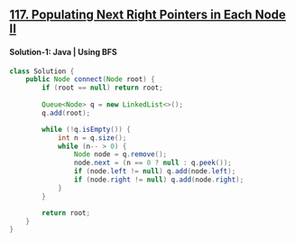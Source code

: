 ## [117. Populating Next Right Pointers in Each Node II](https://leetcode.com/problems/populating-next-right-pointers-in-each-node-ii/description/)

#### Solution-1: Java | Using BFS
```java
class Solution {
    public Node connect(Node root) {
        if (root == null) return root;
        
        Queue<Node> q = new LinkedList<>();
        q.add(root);

        while (!q.isEmpty()) {
            int n = q.size();
            while (n-- > 0) {
                Node node = q.remove();
                node.next = (n == 0 ? null : q.peek());
                if (node.left != null) q.add(node.left);
                if (node.right != null) q.add(node.right);
            }
        }

        return root;
    }
}
```
